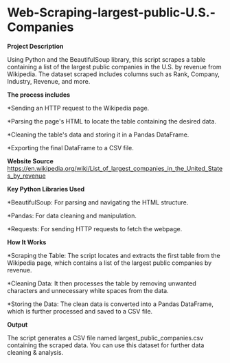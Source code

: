 # Web-Scraping-largest-public-U.S.-Companies
**Project Description**

Using Python and the BeautifulSoup library, this script scrapes a table containing a list of the largest public companies in the U.S. by revenue from Wikipedia. 
The dataset scraped includes columns such as Rank, Company, Industry, Revenue, and more.

**The process includes**

*Sending an HTTP request to the Wikipedia page.

*Parsing the page's HTML to locate the table containing the desired data.

*Cleaning the table's data and storing it in a Pandas DataFrame.

*Exporting the final DataFrame to a CSV file.


**Website Source** https://en.wikipedia.org/wiki/List_of_largest_companies_in_the_United_States_by_revenue

**Key Python Libraries Used**

*BeautifulSoup: For parsing and navigating the HTML structure.

*Pandas: For data cleaning and manipulation.

*Requests: For sending HTTP requests to fetch the webpage.

**How It Works**

*Scraping the Table: The script locates and extracts the first table from the Wikipedia page, which contains a list of the largest public companies by revenue.

*Cleaning Data: It then processes the table by removing unwanted characters and unnecessary white spaces from the data.

*Storing the Data: The clean data is converted into a Pandas DataFrame, which is further processed and saved to a CSV file.

**Output**

The script generates a CSV file named largest_public_companies.csv containing the scraped data. You can use this dataset for further data cleaning & analysis.

